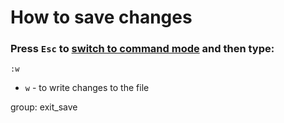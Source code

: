 # How to save changes

### Press `Esc` to [switch to command mode](/vim/how-to-switch-to-command-mode) and then type:

```text
:w
```

- `w` - to write changes to the file

group: exit_save


